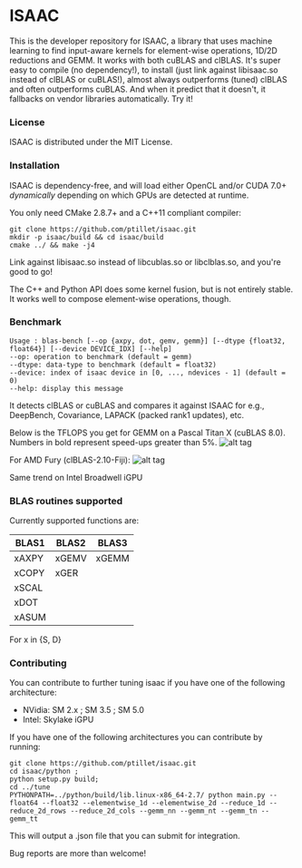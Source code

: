 # ISAAC

This is the developer repository for ISAAC, a library that uses machine learning to find input-aware kernels for element-wise operations, 1D/2D reductions and GEMM. It works with both cuBLAS and clBLAS. It's super easy to compile (no dependency!), to install (just link against libisaac.so instead of clBLAS or cuBLAS!), almost always outperforms (tuned) clBLAS and often outperforms cuBLAS. And when it predict that it doesn't, it fallbacks on vendor libraries automatically. Try it!

### License

ISAAC is distributed under the MIT License.

### Installation

ISAAC is dependency-free, and will load either OpenCL and/or CUDA 7.0+ _dynamically_ depending on which GPUs are detected at runtime.

You only need CMake 2.8.7+ and a C++11 compliant compiler:  
 

```
git clone https://github.com/ptillet/isaac.git
mkdir -p isaac/build && cd isaac/build
cmake ../ && make -j4
```

Link against libisaac.so instead of libcublas.so or libclblas.so, and you're good to go! 

The C++ and Python API does some kernel fusion, but is not entirely stable. It works well to compose element-wise operations, though.


### Benchmark

```
Usage : blas-bench [--op {axpy, dot, gemv, gemm}] [--dtype {float32, float64}] [--device DEVICE_IDX] [--help]
--op: operation to benchmark (default = gemm)
--dtype: data-type to benchmark (default = float32)
--device: index of isaac device in [0, ..., ndevices - 1] (default = 0)
--help: display this message
```
It detects clBLAS or cuBLAS and compares it against ISAAC for e.g., DeepBench, Covariance, LAPACK (packed rank1 updates), etc.

Below is the TFLOPS you get for GEMM on a Pascal Titan X (cuBLAS 8.0). Numbers in bold represent speed-ups greater than 5%.
![alt tag](https://github.com/ptillet/isaac/raw/master/documentation/bench/bench-cuBLAS.png)

For AMD Fury (clBLAS-2.10-Fiji):
![alt tag](https://github.com/ptillet/isaac/raw/master/documentation/bench/bench-clBLAS.png)

Same trend on Intel Broadwell iGPU

### BLAS routines supported

Currently supported functions are:

| BLAS1         | BLAS2         | BLAS3         |
| --------------| --------------| --------------|
| xAXPY         | xGEMV         | xGEMM         |
| xCOPY         | xGER          |               |
| xSCAL         |               |               |
| xDOT          |               |               |
| xASUM         |               |               |

For x in {S, D}

### Contributing

You can contribute to further tuning isaac if you have one of the following architecture:
- NVidia: SM 2.x ; SM 3.5 ; SM 5.0
- Intel: Skylake iGPU

If you have one of the following architectures you can contribute by running:

```
git clone https://github.com/ptillet/isaac.git
cd isaac/python ;
python setup.py build;
cd ../tune
PYTHONPATH=../python/build/lib.linux-x86_64-2.7/ python main.py --float64 --float32 --elementwise_1d --elementwise_2d --reduce_1d --reduce_2d_rows --reduce_2d_cols --gemm_nn --gemm_nt --gemm_tn --gemm_tt
```

This will output a .json file that you can submit for integration.

Bug reports are more than welcome!
